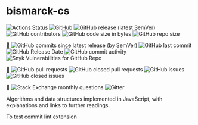 # bismarck-cs

[![Actions Status](https://github.com/oscarz90/bismarck-cs/workflows/ci-cd/badge.svg)](https://github.com/oscarz90/bismarck-cs/actions)
![GitHub](https://img.shields.io/github/license/oscarz90/bismarck-cs)
![GitHub release (latest SemVer)](https://img.shields.io/github/v/release/oscarz90/bismarck-cs)
![GitHub contributors](https://img.shields.io/github/contributors/oscarz90/bismarck-cs)
![GitHub code size in bytes](https://img.shields.io/github/languages/code-size/oscarz90/bismarck-cs)
![GitHub repo size](https://img.shields.io/github/repo-size/oscarz90/bismarck-cs)

:bookmark:
![GitHub commits since latest release (by SemVer)](https://img.shields.io/github/commits-since/oscarz90/bismarck-cs/latest)
![GitHub last commit](https://img.shields.io/github/last-commit/oscarz90/bismarck-cs)
![GitHub Release Date](https://img.shields.io/github/release-date/oscarz90/bismarck-cs)
![GitHub commit activity](https://img.shields.io/github/commit-activity/y/oscarz90/bismarck-cs)
![Snyk Vulnerabilities for GitHub Repo](https://img.shields.io/snyk/vulnerabilities/github/oscarz90/bismarck-cs)

:construction:
![GitHub pull requests](https://img.shields.io/github/issues-pr-raw/oscarz90/bismarck-cs)
![GitHub closed pull requests](https://img.shields.io/github/issues-pr-closed-raw/oscarz90/bismarck-cs)
![GitHub issues](https://img.shields.io/github/issues-raw/oscarz90/bismarck-cs)
![GitHub closed issues](https://img.shields.io/github/issues-closed-raw/oscarz90/bismarck-cs)

:speech_balloon:
![Stack Exchange monthly questions](https://img.shields.io/stackexchange/stackoverflow/qm/bismarck-cs)
![Gitter](https://img.shields.io/gitter/room/oscarz90/bismarck-cs)

Algorithms and data structures implemented in JavaScript, with explanations and links to further readings.

To test commit lint extension
